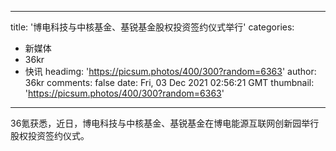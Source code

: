 
---
title: '博电科技与中核基金、基锐基金股权投资签约仪式举行'
categories: 
 - 新媒体
 - 36kr
 - 快讯
headimg: 'https://picsum.photos/400/300?random=6363'
author: 36kr
comments: false
date: Fri, 03 Dec 2021 02:56:21 GMT
thumbnail: 'https://picsum.photos/400/300?random=6363'
---

<div>   
36氪获悉，近日，博电科技与中核基金、基锐基金在博电能源互联网创新园举行股权投资签约仪式。  
</div>
            